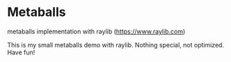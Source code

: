# Metaballs
metaballs implementation with raylib (https://www.raylib.com)

This is my small metaballs demo with raylib. Nothing special, not optimized. Have fun!
